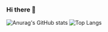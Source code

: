 ### Hi there 👋
![Anurag's GitHub stats](https://github-readme-stats.vercel.app/api?username=michelle0606&count_private=true&show_icons=true&theme=vue-dark)
![Top Langs](https://github-readme-stats.vercel.app/api/top-langs/?username=michelle0606&layout=compact&theme=vue-dark)
